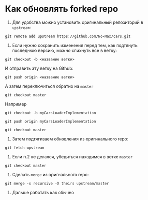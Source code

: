# Как обновлять forked repo
1. Для удобства можно установить оригинальный репозиторий в `upstream`: 
```git
git remote add upstream https://github.com/No-Max/cars.git
```

1. Если нужно сохранить изменения перед тем, как подтянуть последнюю версию, можно спихнуть все в ветку:

  ```git
  git checkout -b <название ветки>
  ```

  И отправить эту ветку на Github:
  ```git
  git push origin <название ветки>
  ```
  А затем переключиться обратно на `master`
  ```git 
  git checkout master
  ```

  Например 
  ```git
  git checkout -b myCarsLoaderImplementation

  git push origin myCarsLoaderImplementation

  git checkout master
  ```
1. Затем подтягиваем обновления из оригинального repo:

  ```git
  git fetch upstream
  ```
1. Если п.2 не делался, убедиться находимся в ветке `master`

  ```git
  git checkout master
  ```

1. Сделать `merge` из оригнального repo:
  ```git
  git merge -s recursive -X theirs upstream/master
  ```

1. Дальше работать как обычно